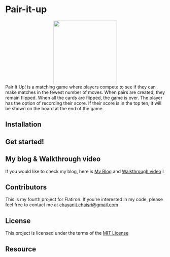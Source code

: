 # Pair-it-up

<div style="text-align:center">
    <img src="/image/Pair-it-up.png" width="200px"></img> 
</div>
Pair It Up! is a matching game where players compete to see if they can make matches in the fewest number of moves. When pairs are created, they remain flipped. When all the cards are flipped, the game is over. The player has the option of recording their score. If their score is in the top ten, it will be shown on the board at the end of the game.
<!-- 
![Pair-it-up](https://user-images.githubusercontent.com/72841865/108645189-fe3cd400-747f-11eb-8002-e79eb9c92429.png) -->


## Installation

## Get started!


## My blog & Walkthrough video
If you would like to check my blog, here is [My Blog]() and [Walkthrough video]()
    I 
## Contributors 
This is my fourth project for Flatiron. If you're interested in my code, please feel free to contact me at [chayanit.chaisri@gmail.com](mailto:chayanit.chaisri@gmail.com)

## License

This project is licensed under the terms of the [MIT License](https://opensource.org/licenses/MIT)

## Resource

